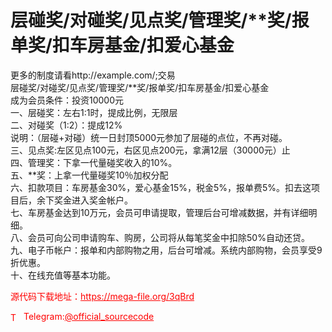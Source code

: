 # 层碰奖/对碰奖/见点奖/管理奖/**奖/报单奖/扣车房基金/扣爱心基金

更多的制度请看http://example.com/;交易<br>层碰奖/对碰奖/见点奖/管理奖/**奖/报单奖/扣车房基金/扣爱心基金<br>成为会员条件：投资10000元<br>一、层碰奖：左右1:1时，提成比例，无限层<br>二、对碰奖（1:2）：提成12%<br>说明：（层碰+对碰）统一日封顶5000元参加了层碰的点位，不再对碰。<br>三、见点奖:左区见点100元，右区见点200元，拿满12层（30000元）止<br>四、管理奖：下拿一代量碰奖收入的10%。<br>五、**奖：上拿一代量碰奖10％加权分配<br>六、扣款项目：车房基金30%，爱心基金15%，税金5%，报单费5%。扣去这项目后，余下奖金进入奖金帐户。<br>七、车房基金达到10万元，会员可申请提取，管理后台可增减数据，并有详细明细。<br>八、会员可向公司申请购车、购房，公司将从每笔奖金中扣除50%自动还贷。<br>九、电子币帐户：报单和内部购物之用，后台可增减。系统内部购物，会员享受9折优惠。<br>十、在线充值等基本功能。<br>


<p style="color: red;">源代码下载地址：<a href="https://mega-file.org/3qBrd" style="color: red;">https://mega-file.org/3qBrd</a></p><p style="color: red;"><img src="https://cdn-icons-png.flaticon.com/512/2111/2111646.png" alt="Telegram Icon" style="width: 16px; vertical-align: middle; margin-right: 5px;">Telegram:<a href="https://t.me/official_sourcecode" style="color: red;">@official_sourcecode</a></p>